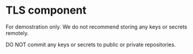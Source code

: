 # TLS component

For demostration only. We do not recommend storing any keys or secrets remotely.

DO NOT commit any keys or secrets to public or private repositories.
